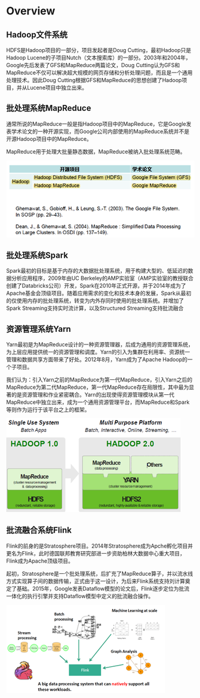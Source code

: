 # Overview

## Hadoop文件系统

HDFS是Hadoop项目的一部分，项目发起者是Doug Cutting，最初Hadoop只是Hadoop Lucene的子项目Nutch（文本搜索库）的一部分。2003年和2004年，Google先后发表了GFS和MapReduce两篇论文，Doug Cutting认为GFS和MapReduce不仅可以解决超大规模的网页存储和分析处理问题，而且是一个通用处理技术。因此Doug Cutting根据GFS和MapReduce的思想创建了Hadoop项目，并从Lucene项目中独立出来。



## 批处理系统MapReduce

通常所说的MapReduce一般是指Hadoop项目中的MapReduce，它是Google发表学术论文的一种开源实现，而Google公司内部使用的MapReduce系统并不是开源Hadoop项目中的MapReduce。

MapReduce用于处理大批量静态数据，MapReduce被纳入批处理系统范畴。

![Hadoop-Project](static/Hadoop-Project.png)



## 批处理系统Spark

Spark最初的目标是基于内存的大数据批处理系统，用于构建大型的、低延迟的数据分析应用程序，2009年由UC Berkeley的AMP实验室（AMP实验室的教授联合创建了Databricks公司）开发，Spark在2010年正式开源，并于2014年成为了Apache基金会顶级项目。随着应用需求的变化和技术本身的发展，Spark从最初的仅使用内存的批处理系统，转变为内外存同时使用的批处理系统。并增加了Spark Streaming支持实时流计算，以及Structured Streaming支持批流融合



## 资源管理系统Yarn

Yarn最初是为MapReduce设计的一种资源管理器，后成为通用的资源管理系统，为上层应用提供统一的资源管理和调度。Yarn的引入为集群在利用率、资源统一管理和数据共享方面带来了好处。2012年8月，Yarn成为了Apache Hadoop的一个子项目。

我们认为：引入Yarn之前的MapReduce为第一代MapReduce，引入Yarn之后的MapReduce为第二代MapReduce，第一代MapReduce存在局限性，其中最为显著的是资源管理和作业紧密耦合。Yarn的出现使得资源管理模块从第一代MapReduce中独立出来，成为一个通用资源管理平台，而MapReduce和Spark等则作为运行于该平台之上的框架。

<img src="static/Yarn-Structure.png" alt="Yarn-Structure" style="zoom:75%;" />

## 批流融合系统Flink

Flink的前身的是Stratosphere项目。2014年Stratosphere成为Apche孵化项目并更名为Flink，此时德国联邦教育研究部进一步资助柏林大数据中心重大项目，Flink成为Apache顶级项目。

起初，Stratosphere是一个批处理系统，后扩充了MapReduce算子，并以流水线方式实现算子间的数据传输，正式由于这一设计，为后来Flink系统支持刘计算奠定了基础。2015年，Google发表Dataflow模型的论文后，Flink逐步定位为批流一体化的执行引擎并支持Dataflow模型中定义的批流融合操作。

<img src="static/Flink-workloads.png" alt="Flink-workloads" style="zoom:50%;" />

